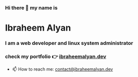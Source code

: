### Hi there 👋 my name is 

# Ibraheem Alyan

### I am a web developer and linux system administrator

### check my portfolio 👉 [ibraheemalyan.dev](https://www.ibraheemalyan.dev/)


- 📫 How to reach me: contact@ibraheemalyan.dev
